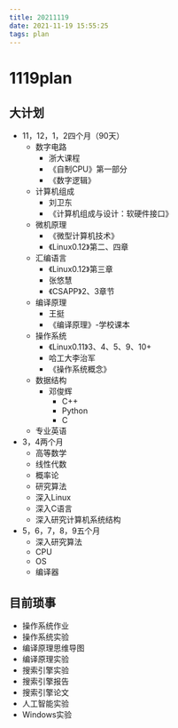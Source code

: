 ```yaml
---
title: 20211119
date: 2021-11-19 15:55:25
tags: plan
---
```


# 1119plan

## 大计划

- 11，12，1，2四个月（90天）
  - 数字电路
    - 浙大课程
    - 《自制CPU》第一部分
    - 《数字逻辑》
  - 计算机组成
    - 刘卫东
    - 《计算机组成与设计：软硬件接口》
  - 微机原理
    - 《微型计算机技术》
    - 《Linux0.12》第二、四章
  - 汇编语言
    - 《Linux0.12》第三章
    - 张悠慧
    - 《CSAPP》2、3章节
  - 编译原理
    - 王挺
    - 《编译原理》-学校课本
  - 操作系统
    - 《Linux0.11》3、4、5、9、10+
    - 哈工大李治军
    - 《操作系统概念》
  - 数据结构
    - 邓俊辉
      - C++
      - Python
      - C
  - 专业英语
- 3，4两个月
  - 高等数学
  - 线性代数
  - 概率论
  - 研究算法
  - 深入Linux
  - 深入C语言
  - 深入研究计算机系统结构
- 5，6，7，8，9五个月
  - 深入研究算法
  - CPU
  - OS
  - 编译器

## 目前琐事

- 操作系统作业
- 操作系统实验
- 编译原理思维导图
- 编译原理实验
- 搜索引擎实验
- 搜索引擎报告
- 搜索引擎论文
- 人工智能实验
- Windows实验
